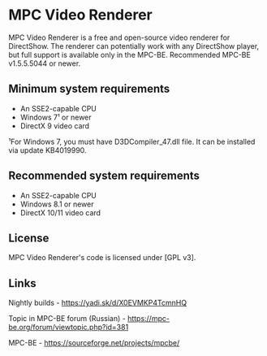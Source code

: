 ﻿# MPC Video Renderer

MPC Video Renderer is a free and open-source video renderer for DirectShow. The renderer can potentially work with any DirectShow player, but full support is available only in the MPC-BE. Recommended MPC-BE v1.5.5.5044 or newer.

## Minimum system requirements

* An SSE2-capable CPU
* Windows 7¹ or newer
* DirectX 9 video card

¹For Windows 7, you must have D3DCompiler_47.dll file. It can be installed via update KB4019990.

## Recommended system requirements

* An SSE2-capable CPU
* Windows 8.1 or newer
* DirectX 10/11 video card

## License

MPC Video Renderer's code is licensed under [GPL v3].

## Links

Nightly builds - <https://yadi.sk/d/X0EVMKP4TcmnHQ>

Topic in MPC-BE forum (Russian) - <https://mpc-be.org/forum/viewtopic.php?id=381>

MPC-BE - <https://sourceforge.net/projects/mpcbe/>
